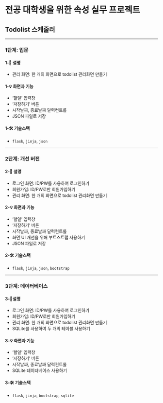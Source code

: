 # 전공 대학생을 위한 속성 실무 프로젝트

## Todolist 스케줄러

---

### 1단계: 입문

#### 1-📌 설명

- 관리 화면: 한 개의 화면으로 todolist 관리화면 만들기

#### 1-💡 화면과 기능

- ‘할일’ 입력창
- ‘저장하기’ 버튼
- 시작날짜, 종료날짜 달력컨트롤
- JSON 파일로 저장

#### 1-🛠 기술스택

- `flask`, `jinja`, `json`

---

### 2단계: 개선 버전

#### 2-📌 설명

- 로그인 화면: ID/PW를 사용하여 로그인하기
- 회원가입: ID/PW로만 회원가입하기
- 관리 화면: 한 개의 화면으로 todolist 관리화면 만들기

#### 2-💡 화면과 기능

- ‘할일’ 입력창
- ‘저장하기’ 버튼
- 시작날짜, 종료날짜 달력컨트롤
- 화면 UI 개선을 위해 부트스트랩 사용하기
- JSON 파일로 저장

#### 2-🛠 기술스택

- `flask`, `jinja`, `json`, `bootstrap`

---

### 3단계: 데이터베이스

#### 3-📌설명

- 로그인 화면: ID/PW를 사용하여 로그인하기
- 회원가입: ID/PW로만 회원가입하기
- 관리 화면: 한 개의 화면으로 todolist 관리화면 만들기
- SQLite를 사용하여 두 개의 테이블 사용하기

#### 3-💡 화면과 기능

- ‘할일’ 입력창
- ‘저장하기’ 버튼
- 시작날짜, 종료날짜 달력컨트롤
- SQLite 데이터베이스 사용하기

#### 3-🛠 기술스택

- `flask`, `jinja`, `bootstrap`, `sqlite`
